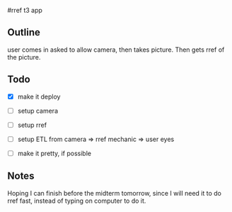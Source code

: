 #rref t3 app

## Outline
user comes in asked to allow camera, then takes picture.
Then gets rref of the picture.

## Todo

- [x] make it deploy
- [ ] setup camera
- [ ] setup rref
- [ ] setup ETL from camera => rref mechanic => user eyes
- [ ] make it pretty, if possible


## Notes
Hoping I can finish before the midterm tomorrow, since I will need it to do rref fast, instead of typing on computer to do it.
